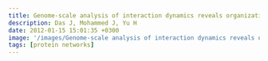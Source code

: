 ```yaml
---
title: Genome-scale analysis of interaction dynamics reveals organization of biological networks
description: Das J, Mohammed J, Yu H
date: 2012-01-15 15:01:35 +0300
image: '/images/Genome-scale analysis of interaction dynamics reveals organization of biological networks.webp'
tags: [protein networks]
---
```


